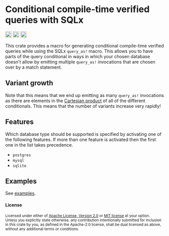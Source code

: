 # Conditional compile-time verified queries with SQLx

[<img alt="github" src="https://img.shields.io/badge/github-kyrias/sqlx--conditional--queries-8da0cb?style=for-the-badge&labelColor=555555&logo=github" height="20">](https://github.com/kyrias/sqlx-conditional-queries)
[<img alt="crates.io" src="https://img.shields.io/crates/v/sqlx-conditional-queries.svg?style=for-the-badge&color=fc8d62&logo=rust" height="20">](https://crates.io/crates/sqlx-conditional-queries)
[<img alt="docs.rs" src="https://img.shields.io/badge/docs.rs-sqlx--conditional--queries-66c2a5?style=for-the-badge&labelColor=555555&logo=docs.rs" height="20">](https://docs.rs/sqlx-conditional-queries)

This crate provides a macro for generating conditional compile-time verified
queries while using the SQLx `query_as!` macro.  This allows you to have parts
of the query conditional in ways in which your chosen database doesn't allow by
emitting multiple `query_as!` invocations that are chosen over by a match
statement.


## Variant growth

Note that this means that we end up emitting as many `query_as!` invocations as
there are elements in the [Cartesian product] of all of the different
conditionals.  This means that the number of variants increase very rapidly!

[Cartesian product]: https://en.wikipedia.org/wiki/Cartesian_product


## Features

Which database type should be supported is specified by activating one of the
following features.  If more than one feature is activated then the first one
in the list takes precedence.

- `postgres`
- `mysql`
- `sqlite`


## Examples

See [examples](examples).


#### License

<sup>
Licensed under either of <a href="LICENSE-APACHE">Apache License, Version
2.0</a> or <a href="LICENSE-MIT">MIT license</a> at your option.
</sup>

<br>

<sub>
Unless you explicitly state otherwise, any contribution intentionally submitted
for inclusion in this crate by you, as defined in the Apache-2.0 license, shall
be dual licensed as above, without any additional terms or conditions.
</sub>
